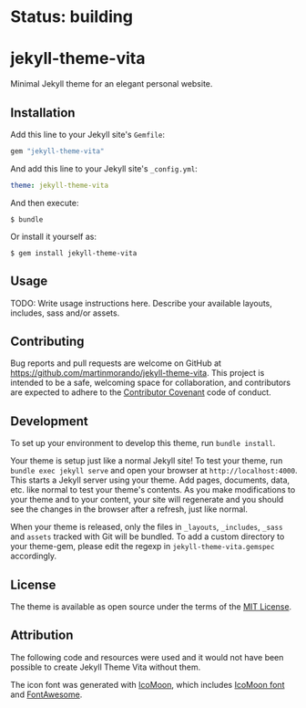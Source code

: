 # Status: building

# jekyll-theme-vita

Minimal Jekyll theme for an elegant personal website.


## Installation

Add this line to your Jekyll site's `Gemfile`:

```ruby
gem "jekyll-theme-vita"
```

And add this line to your Jekyll site's `_config.yml`:

```yaml
theme: jekyll-theme-vita
```

And then execute:

    $ bundle

Or install it yourself as:

    $ gem install jekyll-theme-vita

## Usage

TODO: Write usage instructions here. Describe your available layouts, includes, sass and/or assets.

## Contributing

Bug reports and pull requests are welcome on GitHub at https://github.com/martinmorando/jekyll-theme-vita. This project is intended to be a safe, welcoming space for collaboration, and contributors are expected to adhere to the [Contributor Covenant](http://contributor-covenant.org) code of conduct.

## Development

To set up your environment to develop this theme, run `bundle install`.

Your theme is setup just like a normal Jekyll site! To test your theme, run `bundle exec jekyll serve` and open your browser at `http://localhost:4000`. This starts a Jekyll server using your theme. Add pages, documents, data, etc. like normal to test your theme's contents. As you make modifications to your theme and to your content, your site will regenerate and you should see the changes in the browser after a refresh, just like normal.

When your theme is released, only the files in `_layouts`, `_includes`, `_sass` and `assets` tracked with Git will be bundled.
To add a custom directory to your theme-gem, please edit the regexp in `jekyll-theme-vita.gemspec` accordingly.

## License

The theme is available as open source under the terms of the [MIT License](https://opensource.org/licenses/MIT).


## Attribution
The following code and resources were used and it would not have been possible to create Jekyll Theme Vita without them.

The icon font was generated with [IcoMoon](https://icomoon.io/), which includes [IcoMoon font](https://icomoon.io/#icons-icomoon) and [FontAwesome](https://github.com/FortAwesome/Font-Awesome#license).